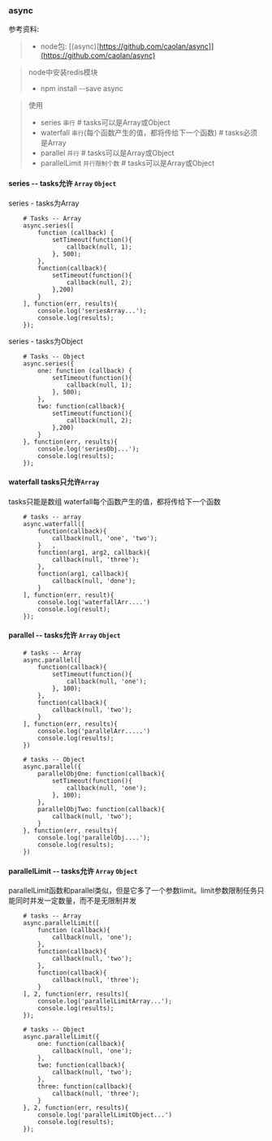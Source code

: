 ### async
参考资料:
> * node包: [(async)[https://github.com/caolan/async]](https://github.com/caolan/async)

> node中安装redis模块
> * npm install --save async

> 使用
> * series `串行` # tasks可以是Array或Object
> * waterfall `串行`(每个函数产生的值，都将传给下一个函数) # tasks必须是Array
> * parallel `并行` # tasks可以是Array或Object
> * parallelLimit `并行限制个数` # tasks可以是Array或Object

#### series -- tasks允许 `Array` `Object`
series - tasks为Array
```
    # Tasks -- Array
    async.series([
    	function (callback) {
    		setTimeout(function(){
    			callback(null, 1);
    		}, 500);
    	},
    	function(callback){
    		setTimeout(function(){
    			callback(null, 2);
    		},200)
    	}
    ], function(err, results){
    	console.log('seriesArray...');
    	console.log(results);
    });
```

series - tasks为Object
```
    # Tasks -- Object
    async.series({
    	one: function (callback) {
    		setTimeout(function(){
    			callback(null, 1);
    		}, 500);
    	},
    	two: function(callback){
    		setTimeout(function(){
    			callback(null, 2);
    		},200)
    	}
    }, function(err, results){
    	console.log('seriesObj...');
    	console.log(results);
    });
```

#### waterfall tasks只允许`Array`
tasks只能是数组
waterfall每个函数产生的值，都将传给下一个函数
```
    # tasks -- array
    async.waterfall([
    	function(callback){
    		callback(null, 'one', 'two');
    	}	,
    	function(arg1, arg2, callback){
    		callback(null, 'three');
    	},
    	function(arg1, callback){
    		callback(null, 'done');
    	}
    ], function(err, result){
    	console.log('waterfallArr....')
    	console.log(result);
    });
```

#### parallel -- tasks允许 `Array` `Object`
```
    # tasks -- Array
    async.parallel([
    	function(callback){
    		setTimeout(function(){
    			callback(null, 'one');
    		}, 100);
    	},
    	function(callback){
    		callback(null, 'two');
    	}
    ], function(err, results){
    	console.log('parallelArr.....')
    	console.log(results);
    })
```

```
    # tasks -- Object
    async.parallel({
    	parallelObjOne: function(callback){
    		setTimeout(function(){
    			callback(null, 'one');
    		}, 100);
    	},
    	parallelObjTwo: function(callback){
    		callback(null, 'two');
    	}
    }, function(err, results){
    	console.log('parallelObj....');
    	console.log(results);
    })
```

#### parallelLimit -- tasks允许 `Array` `Object`
parallelLimit函数和parallel类似，但是它多了一个参数limit。limit参数限制任务只能同时并发一定数量，而不是无限制并发
```
    # tasks -- Array
    async.parallelLimit([
    	function (callback){
    		callback(null, 'one');
    	},
    	function(callback){
    		callback(null, 'two');
    	},
    	function(callback){
    		callback(null, 'three');
    	}
    ], 2, function(err, results){
    	console.log('parallelLimitArray...');
    	console.log(results);
    });
```

```
    # tasks -- Object
    async.parallelLimit({
    	one: function(callback){
    		callback(null, 'one');
    	},
    	two: function(callback){
    		callback(null, 'two');
    	},
    	three: function(callback){
    		callback(null, 'three');
    	}
    }, 2, function(err, results){
    	console.log('parallelLimitObject...')
    	console.log(results);
    });
```
